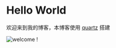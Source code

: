 # Hello World 


欢迎来到我的博客，本博客使用 [quartz](https://quartz.jzhao.xyz/) 搭建

![welcome !](https://assets.oliverustc.top/cfoliver/2023/10/3a1cd4b2baeee57d1843828984f8f90f.jpg)
